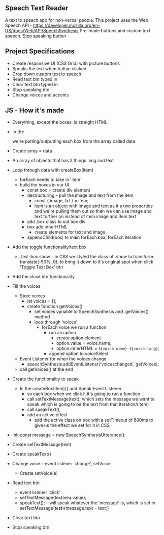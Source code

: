 ## Speech Text Reader

A text to speech app for non-verbal people.
This project uses the Web Speech API - https://developer.mozilla.org/en-US/docs/Web/API/SpeechSynthesis
Pre-made buttons and custom text speech.
Stop speaking button

## Project Specifications

- Create responsive UI (CSS Grid) with picture buttons
- Speaks the text when button clicked
- Drop down custom text to speech
- Read text btn typed in
- Clear text btn typed in
- Stop speaking btn
- Change voices and accents

## JS - How it's made

- Everything, except the boxes, is straight HTML
- In the <main></main> we're putting/outputting each box from the array called data

- Create array = data
- An array of objects that has 2 things: img and text
- Loop through data with createBox(item)
  - forEach needs to take in 'item'
  - build the boxes in our UI
    - const box = create div element
    - destructuring - pull the image and text from the item
      - const { image, txt } = item;
      - item is an object with image and text as it's two properties and we're pulling them out so then we can use image and text further on instead of item.image and item.text
    - add .box class to out box div
    - box add innerHTML
      - create elements for text and image
    - appendChild(box) to main forEach box, forEach iteration
- Add the toggle functionality/text box
  - .text-box.show - in CSS we styled the class of .show to transform: translate(-50%, 0); to bring it down to it's original spot when click 'Toggle Text Box' btn
- Add the close btn functionality
- Fill the voices
  - Store voices
    - let voices = [];
    - create function getVoices()
      - set voices variable to SpeechSynthesis and .getVoices() method
      - loop through 'voices'
        - forEach voice we run a function
          - run an option
            - create option element
            - option.value = voice.name;
            - option.innerHTML = `${voice.name} ${voice.lang}`;
          - append option to voiceSelect
  - Event Listener for when the voices change
    - speechSynthesis.addEventListener('voiceschanged', getVoices);
  - call getVoices() at the end
- Create the functionality to speak
  - In the createBox(item){} add Speak Event Listener
    - so each box when we click it it's going to run a function
    - call setTextMessage(text); which sets the message we want to speak which is going to be the text from that iteration/(item)
    - call speakText();
    - add an active effect
      - add the active class on box with a setTimeout of 800ms to give us the effect we set for it in CSS
- Init const message = new SpeechSynthesisUtterance();
- Create setTextMessage(text)
- Create speakText()
- Change voice - event listener 'change', setVoice
  - Create setVoice(e)
- Read text btn
  - event listener 'click'
  - setTextMessage(textarea.value);
  - speakText(); - will speak whatever the 'message' is, which is set in setTextMessage(test){message.text = text;}
- Clear text btn
- Stop speaking btn
